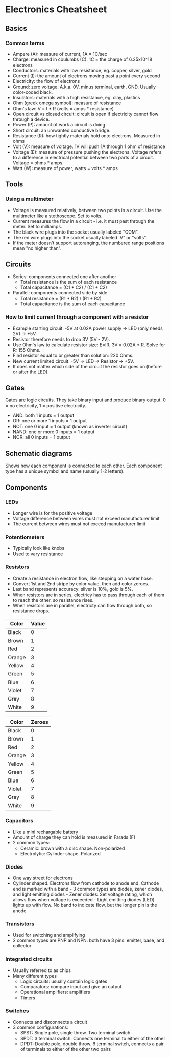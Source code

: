 
# Electronics Cheatsheet

## Basics

### Common terms

- Ampere (A): measure of current, 1A = 1C/sec
- Charge: measured in coulumbs (C). 1C = the charge of 6.25x10^18 electrons
- Conductors: materials with low resistance, eg. copper, silver, gold
- Current (I): the amount of electrons moving past a point every second
- Electricity: the flow of electrons
- Ground: zero voltage. A.k.a. 0V, minus terminal, earth, GND. Usually color-coded black.
- Insulators: materials with a high resistance, eg. clay, plastics
- Ohm (greek omega symbol): measure of resistance
- Ohm's law: V = I * R (volts = amps * resistance)
- Open circuit vs closed circuit: circuit is open if electricity cannot flow through a device.
- Power (P): amount of work a circuit is doing.
- Short circuit: an umwanted conductive bridge.
- Resistance (R): how tightly materials hold onto electrons. Measured in ohms
- Volt (V): measure of voltage. 1V will push 1A through 1 ohm of resistance
- Voltage (E): measure of pressure pushing the electrons. Voltage refers to a difference in electrical potential between two parts of a circuit. Voltage = ohms * amps.
- Watt (W): measure of power, watts = volts * amps

## Tools

### Using a multimeter

- Voltage is measured relatively, between two points in a circuit. Use the multimeter like a stethoscope. Set to volts.
- Current measures the flow in a circuit - i.e. it must past through the meter. Set to milliamps.
- The black wire plugs into the socket usually labeled "COM".
- The red wire plugs into the socket usually labeled 'V" or "volts".
- If the meter doesn't support autoranging, the numbered range positions mean "no higher than".

## Circuits

- Series: components connected one after another
  - Total resistance is the sum of each resistance
  - Total capacitance = (C1 * C2) / (C1 + C2)
- Parallel: components connected side by side
  - Total resistance = (R1 * R2) / (R1 + R2)
  - Total capacitance is the sum of each capacitance

### How to limit current through a component with a resistor

- Example starting circuit: -5V at 0.02A power supply -> LED (only needs 2V) -> +5V.
- Resistor therefore needs to drop 3V (5V - 2V).
- Use Ohm's law to calculate resistor size: E=IR, 3V = 0.02A * R. Solve for R: 155 Ohms.
- Find resistor equal to or greater than solution: 220 Ohms.
- New current limited circuit: -5V -> LED -> Resistor -> +5V.
- It does not matter which side of the circuit the resistor goes on (before or after the LED).

## Gates

Gates are logic circuits. They take binary input and produce binary output. 0 = no electricity, 1 = positive electricity.
- AND: both 1 inputs = 1 output
- OR: one or more 1 inputs = 1 output
- NOT: one 0 input = 1 output (known as inverter circuit)
- NAND: one or more 0 inputs = 1 output
- NOR: all 0 inputs = 1 output

## Schematic diagrams

Shows how each component is connected to each other. Each component type has a unique symbol and name (usually 1-2 letters).

## Components

### LEDs

- Longer wire is for the positive voltage
- Voltage difference between wires must not exceed manufacturer limit
- The current between wires must not exceed manufacturer limit

### Potentiometers

- Typically look like knobs
- Used to vary resistance

### Resistors

- Create a resistance in electron flow, like stepping on a water hose.
- Convert 1st and 2nd stripe by color value, then add color zeroes.
- Last band represents accuracy: silver is 10%, gold is 5%.
- When resistors are in series, electricy has to pass through each of them to reach the other, so resistance rises.
- When resistors are in parallel, electricty can flow through both, so resistance drops.

| Color | Value |
| - | - |
| Black | 0 |
| Brown | 1 |
| Red | 2 |
| Orange | 3 |
| Yellow | 4 |
| Green | 5 |
| Blue | 6 |
| Violet | 7 |
| Gray | 8 |
| White | 9 |

| Color | Zeroes |
| - | - |
| Black | 0 |
| Brown | 1 |
| Red | 2 |
| Orange | 3 |
| Yellow | 4 |
| Green | 5 |
| Blue | 6 |
| Violet | 7 |
| Gray | 8 |
| White | 9 |

### Capacitors

- Like a mini rechargable battery
- Amount of charge they can hold is measured in Farads (F)
- 2 common types:
  - Ceramic: brown with a disc shape. Non-polarized
  - Electrolytic: Cylinder shape. Polarized
 
### Diodes

- One way street for electrons
- Cylinder shaped. Electrons flow from cathode to anode end. Cathode end is marked with a band
        - 3 common types are diodes, zener diodes, and light emitting diodes
        - Zener diodes: Set voltage rating, which allows flow when voltage is exceeded
        - Light emitting diodes (LED) lights up with flow. No band to indicate flow, but the longer pin is the anode

### Transistors

- Used for switching and amplifying
- 2 common types are PNP and NPN. both have 3 pins: emitter, base, and collector

### Integrated circuits

- Usually referred to as chips
- Many different types
  - Logic circuits: usually contain logic gates
  - Comparators: compare input and give an output
  - Operational amplifiers: amplifiers
  - Timers

### Switches

- Connects and disconnects a circuit
- 3 common configurations:
  - SPST: Single pole, single throw. Two terminal switch
  - SPDT: 3 terminal switch. Connects one terminal to either of the other
  - DPDT: Double pole, double throw. 6 terminal switch, connects a pair of terminals to either of the other two pairs
